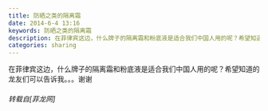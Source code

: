 ```yaml
---
title: 防晒之类的隔离霜
date: 2014-6-4 13:16
keywords: 防晒之类的隔离霜
description: 在菲律宾这边，什么牌子的隔离霜和粉底液是适合我们中国人用的呢？希望知道的龙友们可以告诉我。。。谢谢
categories: sharing
---
```

<td class="t_f" id="postmessage_115770">

在菲律宾这边，什么牌子的隔离霜和粉底液是适合我们中国人用的呢？希望知道的龙友们可以告诉我。。。谢谢</td>
###### 转载自[菲龙网]